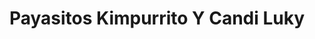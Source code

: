 ---
title: "Payasitos Kimpurrito Y Candi Luky"
url: /santiago-tianguistenco/payasitos-kimpurrito-y-candi-luky/
shop: fiesta
---